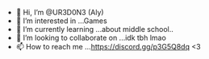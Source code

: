 - 👋 Hi, I’m @UR3D0N3 (Aly)
- 👀 I’m interested in ...Games
- 🌱 I’m currently learning ...about middle school..
- 💞️ I’m looking to collaborate on ...idk tbh lmao
- 📫 How to reach me ...https://discord.gg/p3G5Q8dq <3

<!---
UR3D0N3/UR3D0N3 is a ✨ special ✨ repository because its `README.md` (this file) appears on your GitHub profile.
You can click the Preview link to take a look at your changes.
--->
